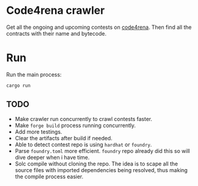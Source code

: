 # Code4rena crawler
Get all the ongoing and upcoming contests on [code4rena](https://code4rena.com/). Then find all the contracts with their name and bytecode.

# Run
Run the main process:
```bash
cargo run
```

## TODO
- Make crawler run concurrently to crawl contests faster.
- Make `forge build` process running concurrently. 
- Add more testings.
- Clear the artifacts after build if needed.
- Able to detect contest repo is using `hardhat` or `foundry`.
- Parse `foundry.toml` more efficient. `foundry` repo already did this so will dive deeper when i have time.
- Solc compile without cloning the repo. The idea is to scape all the source files with imported dependencies being resolved, thus 
making the compile process easier.